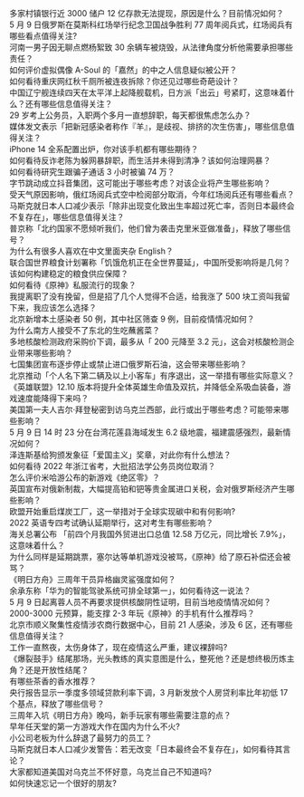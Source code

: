 多家村镇银行近 3000 储户 12 亿存款无法提现，原因是什么？目前情况如何？  
5 月 9 日俄罗斯在莫斯科红场举行纪念卫国战争胜利 77 周年阅兵式，红场阅兵有哪些看点值得关注?  
河南一男子因无聊点燃杨絮致 30 余辆车被烧毁，从法律角度分析他需要承担哪些责任？  
如何评价虚拟偶像 A-Soul 的「嘉然」的中之人信息疑似被公开？  
如何看待重庆网红秋千厕所被连夜拆除？你还见过哪些奇葩设计？  
中国辽宁舰连续四天在太平洋上起降舰载机，日方派「出云」号紧盯，这意味着什么？还有哪些信息值得关注？  
29 岁考上公务员，入职两个多月一直想辞职，每天都很焦虑怎么办？  
媒体发文表示「把新冠感染者称作『羊』，是歧视、排挤的次生伤害」，哪些信息值得关注？  
iPhone 14 全系配置出炉，你对该手机都有哪些期待？  
如何看待反诈老陈为躲网暴辞职，而生活并未得到清净？该如何治理网暴？  
如何看待研究生跟骗子通话 3 小时被骗 74 万？  
字节跳动成立抖音集团，这可能出于哪些考虑？对该企业将产生哪些影响？  
受天气原因影响，俄红场阅兵式空中检阅部分取消，今年红场阅兵还有哪些看点？  
马斯克就日本人口减少表示「除非出现变化致出生率超过死亡率，否则日本最终会不复存在」，哪些信息值得关注？  
普京称「北约国家不愿倾听我们，他们曾为袭击克里米亚做准备」，释放了哪些信号？  
为什么有很多人喜欢在中文里面夹杂 English？  
联合国世界粮食计划署称「饥饿危机正在全世界蔓延」，中国所受影响将是几何？该如何构建稳定的粮食供应保障？  
如何看待《原神》私服流行的现象？  
我提离职了没有挽留，但是招了几个人觉得不合适，给我涨了 500 块工资叫我留下来，我应该怎么选择？  
北京新增本土感染者 50 例，其中社区筛查 9 例，目前疫情情况如何？  
为什么南方人接受不了东北的生吃蘸酱菜？  
多地核酸检测政府采购价下调，最多从「 200 元降至 3.2 元」，这会对核酸检测企业带来哪些影响？  
七国集团宣布逐步停止或禁止进口俄罗斯石油，这会带来哪些影响？  
北京推动「个人名下第二辆及以上小客车」有序退出，这一举措有哪些实际意义？  
《英雄联盟》12.10 版本将提升全体英雄生命值及双抗，并降低全系吸血装备，游戏速度能降得下来吗？  
美国第一夫人吉尔·拜登秘密到访乌克兰西部，此行或出于哪些考虑？可能带来哪些影响？  
5 月 9 日 14 时 23 分在台湾花莲县海域发生 6.2 级地震，福建震感强烈，最新情况如何？  
泽连斯基给狗颁发象征「爱国主义」奖章，对此你有什么想法？  
如何看待 2022 年浙江省考，大批招法学公务员岗位取消？  
怎么评价米哈游公布的新游戏《绝区零》？  
英国宣布对俄新制裁，大幅提高铂和钯等贵金属进口关税，会对俄罗斯经济产生哪些影响？  
欧盟开始重启煤炭工厂，这一举措对于全球实现碳中和有何影响?  
2022 英语专四考试确认延期举行，这对考生有哪些影响？  
海关总署公布 「前四个月我国外贸进出口总值 12.58 万亿元，同比增长 7.9%」，这意味着什么？  
为什么同样是延期跳票，塞尔达等单机游戏没被骂，《原神》给了原石补偿还会被骂？  
《明日方舟》三周年干员异格幽灵鲨强度如何？  
余承东称「华为的智能驾驶系统可排全球第一」，如何看待这一说法？  
5 月 9 日起离蓉人员不再要求提供核酸阴性证明，目前当地疫情情况如何？  
2000-3000 元预算，能支撑 2-3 年玩《原神》的手机有什么推荐吗？  
北京市顺义聚集性疫情涉农商行数据中心，目前 21 人感染，涉及 6 区，还有哪些信息值得关注？  
工作一直熬夜，太伤身体了，现在疫情这么严重，建议裸辞吗?  
《爆裂鼓手》结尾那场，光头教练的真实意图是什么，整死他？还是想终极历炼主角？还是开放性结尾？  
有哪些茶香的香水推荐？  
央行报告显示一季度多领域贷款利率下调，3 月新发放个人房贷利率比年初低 17 个基点，释放了哪些信号？  
三周年入坑《明日方舟》晚吗，新手玩家有哪些需要注意的点？  
早年任天堂的第一方游戏大作在国内为什么不火?  
小公司老板为什么辞退了最努力的员工？  
马斯克就日本人口减少发警告：若无改变「日本最终会不复存在」，如何看待其言论？  
大家都知道美国对乌克兰不怀好意，乌克兰自己不知道吗?  
如何快速忘记一个很好的朋友?  
